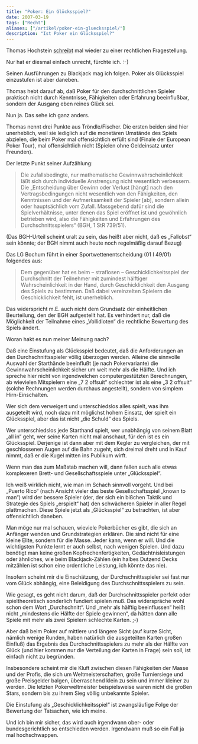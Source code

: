 ```yaml
---
title: "Poker: Ein Glücksspiel?"
date: 2007-03-19
tags: ["Recht"]
aliases: ["/artikel/poker-ein-gluecksspiel/"]
description: "Ist Poker ein Glücksspiel?"
---
```

Thomas Hochstein [schreibt](http://th-h.de/blog/archives/1353-Gluecksspiel-aus-strafrechtlicher-Sicht.html) mal wieder zu einer rechtlichen Fragestellung.

Nur hat er diesmal einfach unrecht, fürchte ich. :-)

Seinen Ausführungen zu Blackjack mag ich folgen. Poker als Glücksspiel einzustufen ist aber daneben.

Thomas hebt darauf ab, daß Poker für den durchschnittlichen Spieler praktisch nicht durch Kenntnisse, Fähigkeiten oder Erfahrung beeinflußbar, sondern der Ausgang eben reines Glück sei.

Nun ja. Das sehe ich ganz anders.

Thomas nennt drei Punkte aus Tröndle/Fischer. Die ersten beiden sind hier unerheblich, weil sie lediglich auf die monetären Umstände des Spiels abzielen, die beim Poker mal offensichtlich erfüllt sind (Finale der European Poker Tour), mal offensichtlich nicht (Spielen ohne Geldeinsatz unter Freunden).

Der letzte Punkt seiner Aufzählung:

> Die zufallsbedingte, nur mathematische Gewinnwahrscheinlichkeit läßt sich durch individuelle Anstrengung nicht wesentlich verbessern. Die „Entscheidung über Gewinn oder Verlust [hängt] nach den Vertragsbedingungen nicht wesentlich von den Fähigkeiten, den Kenntnissen und der Aufmerksamkeit der Spieler [ab], sondern allein oder hauptsächlich vom Zufall. Massgebend dafür sind die Spielverhältnisse, unter denen das Spiel eröffnet ist und gewöhnlich betrieben wird, also die Fähigkeiten und Erfahrungen des Durchschnittsspielers“ (BGH, 1 StR 739/51).

(Das BGH-Urteil scheint uralt zu sein, das heißt aber nicht, daß es „Fallobst“ sein könnte; der BGH nimmt auch heute noch regelmäßig darauf Bezug)

Das LG Bochum führt in einer Sportwettenentscheidung (01 I 49/01) folgendes aus:

> Dem gegenüber hat es beim – straflosen – Geschicklichkeitsspiel der Durchschnitt der Teilnehmer mit zumindest hälftiger Wahrscheinlichkeit in der Hand, durch Geschicklichkeit den Ausgang des Spiels zu bestimmen. Daß dabei vereinzelten Spielern die Geschicklichkeit fehlt, ist unerheblich.

Das widerspricht m.E. auch nicht dem Grundsatz der einheitlichen Beurteilung, den der BGH aufgestellt hat. Es verhindert nur, daß die Möglichkeit der Teilnahme eines „Vollidioten“ die rechtliche Bewertung des Spiels ändert.

Woran hakt es nun meiner Meinung nach?

Daß eine Einstufung als Glücksspiel bedeutet, daß die Anforderungen an den Durchschnittsspieler völlig überzogen werden. Alleine die sinnvolle Auswahl der Starthände beeinflußt (je nach Pokervariante) die Gewinnwahrscheinlichkeit sicher um weit mehr als die Hälfte. Und ich spreche hier nicht von irgendwelchen computergestützten Berechnungen, ab wievielen Mitspielern eine „7 2 offsuit“ schlechter ist als eine „3 2 offsuit“ (solche Rechnungen werden durchaus angestellt), sondern von simplem Hirn-Einschalten.

Wer sich dem verweigert und unterschiedslos alles spielt, was ihm ausgeteilt wird, noch dazu mit möglichst hohem Einsatz, der spielt ein Glücksspiel, aber das ist nicht „die Schuld“ des Spiels.

Wer unterschiedslos jede Starthand spielt, wer unabhängig von seinem Blatt „all in“ geht, wer seine Karten nicht mal anschaut, für den ist es ein Glücksspiel. Derjenige ist dann aber mit dem Kegler zu vergleichen, der mit geschlossenen Augen auf die Bahn zugeht, sich dreimal dreht und in Kauf nimmt, daß er die Kugel mitten ins Publikum wirft.

Wenn man das zum Maßstab machen will, dann fallen auch alle etwas komplexeren Brett- und Gesellschaftsspiele unter „Glücksspiel“.

Ich weiß wirklich nicht, wie man im Schach sinnvoll vorgeht. Und bei „Puerto Rico“ (nach Ansicht vieler das beste Gesellschaftsspiel „known to man“) wird der bessere Spieler (der, der sich ein bißchen Taktik und Strategie des Spiels „erspielt“ hat) den schwächeren Spieler in aller Regel plattmachen. Diese Spiele jetzt als „Glücksspiel“ zu betrachten, ist aber offensichtlich daneben.

Man möge nur mal schauen, wieviele Pokerbücher es gibt, die sich an Anfänger wenden und Grundstrategien erklären. Die sind nicht für eine kleine Elite, sondern für die Masse. Jeder kann, wenn er will. Und die wichtigsten Punkte lernt er auch selbst, nach wenigen Spielen. Und dazu benötigt man keine großen Kopfrechenfertigkeiten, Gedächtnisleistungen oder ähnliches, wie beim Blackjack-Zählen (ein halbes Dutzend Decks mitzählen ist schon eine ordentliche Leistung, ich könnte das nie).

Insofern scheint mir die Einschätzung, der Durchschnittsspieler sei fast nur vom Glück abhängig, eine Beleidigung des Durchschnittsspielers zu sein.

Wie gesagt, es geht nicht darum, daß der Durchschnittsspieler perfekt oder spieltheoretisch sonderlich fundiert spielen muß. Das widerspräche wohl schon dem Wort „Durchschnitt“. Und „mehr als hälftig beeinflussen“ heißt nicht „mindestens die Hälfte der Spiele gewinnen“, da hätten dann alle Spiele mit mehr als zwei Spielern schlechte Karten. ;-)

Aber daß beim Poker auf mittlere und längere Sicht (auf kurze Sicht, nämlich wenige Runden, haben natürlich die ausgeteilten Karten großen Einfluß) das Ergebnis des Durchschnittsspielers zu mehr als der Hälfte von Glück (und hier kommen nur die Verteilung der Karten in Frage) sein soll, ist einfach nicht zu begründen.

Insbesondere scheint mir die Kluft zwischen diesen Fähigkeiten der Masse und der Profis, die sich um Weltmeisterschaften, große Turniersiege und große Preisgelder balgen, überraschend klein zu sein und immer kleiner zu werden. Die letzten Pokerweltmeister beispielsweise waren nicht die großen Stars, sondern bis zu ihrem Sieg völlig unbekannte Spieler.

Die Einstufung als „Geschicklichkeitsspiel“ ist zwangsläufige Folge der Bewertung der Tatsachen, wie ich meine.

Und ich bin mir sicher, das wird auch irgendwann ober- oder bundesgerichtlich so entschieden werden. Irgendwann muß so ein Fall ja mal hochschwappen.